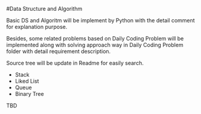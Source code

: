 #Data Structure and Algorithm

Basic DS and Algoritm will be implement by Python with the detail comment for explanation purpose.

Besides, some related problems based on Daily Coding Problem will be implemented along with solving approach way in Daily Coding Problem folder with detail requirement description.

Source tree will be update in Readme for easily search.

- Stack
- Liked List
- Queue
- Binary Tree

TBD
